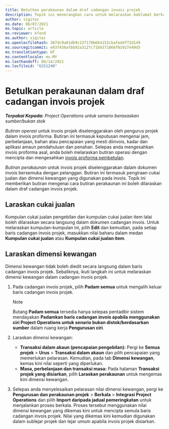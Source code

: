 ```yaml
---
title: Betulkan perakaunan dalam draf cadangan invois projek
description: Topik ini menerangkan cara untuk melaraskan maklumat berkaitan perakaunan dalam draf cadangan invois.
author: sigitac
ms.date: 06/07/2021
ms.topic: article
ms.reviewer: kfend
ms.author: sigitac
ms.openlocfilehash: 387dc9a81db9c22f170b664152cbafeddf72d149
ms.sourcegitcommit: e93f436afbb92a312fc71b6371866f01927e49d5
ms.translationtype: HT
ms.contentlocale: ms-MY
ms.lasthandoff: 06/14/2021
ms.locfileid: "6251249"
---
```

# <a name="correct-the-accounting-on-draft-project-invoice-proposals"></a>Betulkan perakaunan dalam draf cadangan invois projek

_**Terpakai Kepada:** Project Operations untuk senario berasaskan sumber/bukan stok_

*Butiran operasi* untuk invois projek diselenggarakan oleh pengurus projek dalam invois proforma. Butiran ini termasuk keputusan mengenai jam, perbelanjaan, bahan atau pencapaian yang mesti diinvois, kadar dan aplikasi amaun pendahuluan dan penahan. Selepas anda mengesahkan invois proforma asal, anda boleh melaraskan butiran operasi dengan mencipta dan mengesahkan [invois proforma pembetulan](../proforma-invoicing/corrective-invoices.md).

*Butiran perakaunan* untuk invois projek diselenggarakan dalam dokumen invois bersemuka dengan pelanggan. Butiran ini termasuk pengiraan cukai jualan dan dimensi kewangan yang digunakan pada invois. Topik ini memberikan butiran mengenai cara butiran perakaunan ini boleh dilaraskan dalam draf cadangan invois projek.

## <a name="adjust-sales-tax"></a>Laraskan cukai jualan

Kumpulan cukai jualan pengebilan dan kumpulan cukai jualan item lalai boleh dilaraskan secara langsung dalam dokumen cadangan invois. Untuk melaraskan kumpulan-kumpulan ini, pilih **Edit** dan kemudian, pada setiap baris cadangan invois projek, masukkan nilai baharu dalam medan **Kumpulan cukai jualan** atau **Kumpulan cukai jualan item**.

## <a name="adjust-financial-dimensions"></a>Laraskan dimensi kewangan

Dimensi kewangan tidak boleh diedit secara langsung dalam baris cadangan invois projek. Sebaliknya, ikuti langkah ini untuk melaraskan dimensi kewangan dalam cadangan invois projek.

1. Pada cadangan invois projek, pilih **Padam semua** untuk mengalih keluar baris cadangan invois projek.

    > [!NOTE]
    > Butang **Padam semua** tersedia hanya selepas pentadbir sistem mendayakan **Padamkan baris cadangan invois apabila menggunakan ciri Project Operations untuk senario bukan distok/berdasarkan sumber** dalam ruang kerja **Pengurusan ciri**.

2. Laraskan dimensi kewangan:

    - **Transaksi dalam akaun (pencapaian pengebilan):** Pergi ke **Semua projek** \> **Urus** \> **Transaksi dalam akaun** dan pilih pencapaian yang memerlukan pelarasan. Kemudian, pada tab **Dimensi kewangan**, kemas kini nilai seperti yang diperlukan.
    - **Masa, perbelanjaan dan transaksi masa:** Pada halaman **Transaksi projek yang disiarkan**, pilih **Laraskan perakaunan** untuk mengemas kini dimensi kewangan.

3. Selepas anda menyelesaikan pelarasan nilai dimensi kewangan, pergi ke **Pengurusan dan perakaunan projek** \> **Berkala** \> **Integrasi Project Operations** dan pilih **Import daripada jadual pemeringkatan** untuk menjalankan proses berkala. Proses tersebut menggunakan nilai dimensi kewangan yang dikemas kini untuk mencipta semula baris cadangan invois projek. Nilai yang dikemas kini kemudian digunakan dalam sublejar projek dan lejar umum apabila invois projek disiarkan.
